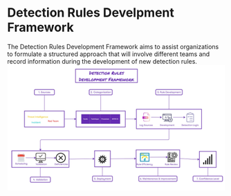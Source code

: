 # Detection Rules Develpment Framework
The Detection Rules Development Framework aims to assist organizations to formulate a structured approach that will involve different teams and record information during the development of new detection rules.
![Detection Rules Development Framework](https://github.com/netbiosX/iPurpleTeam/blob/main/Detection-Engineering/Images/Detection%20Rules%20Development%20Framework.jpg)
